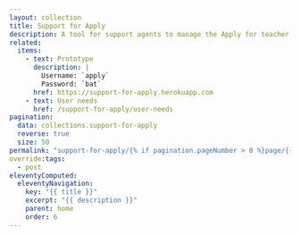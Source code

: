 ```yaml
---
layout: collection
title: Support for Apply
description: A tool for support agents to manage the Apply for teacher training service
related:
  items:
    - text: Prototype
      description: |
        Username: `apply`
        Password: `bat`
      href: https://support-for-apply.herokuapp.com
    - text: User needs
      href: /support-for-apply/user-needs
pagination:
  data: collections.support-for-apply
  reverse: true
  size: 50
permalink: "support-for-apply/{% if pagination.pageNumber > 0 %}page/{{ pagination.pageNumber + 1 }}{% endif %}/"
override:tags:
  - post
eleventyComputed:
  eleventyNavigation:
    key: "{{ title }}"
    excerpt: "{{ description }}"
    parent: home
    order: 6
---
```

